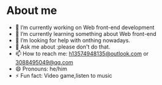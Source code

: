 # About me

- 🔭 I’m currently working on Web front-end development
- 🌱 I’m currently learning something about Web front-end
- 🤔 I’m looking for help with onthing nowadays.
- 💬 Ask me about :please don't do that.
- 📫 How to reach me: h13574948135@outlook.com or 3088495049@qq.com
- 😄 Pronouns: he/him
- ⚡ Fun fact: Video game,listen to music
